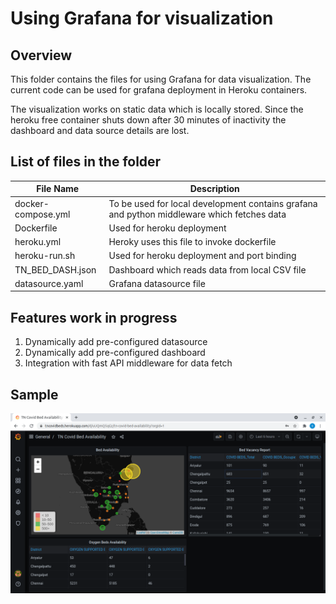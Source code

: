 # Using Grafana for visualization 

## Overview

This folder contains the files for using Grafana for data visualization. The current code can be used for grafana deployment in Heroku containers.

The visualization works on static data which is locally stored. Since the heroku free container shuts down after 30 minutes of inactivity the dashboard and data source details are lost.

## List of files in the folder

| File Name  | Description |
| ------------- | ------------- |
|docker-compose.yml  | To be used for local development contains grafana and python middleware which fetches data |
| Dockerfile  | Used for heroku deployment  |
| heroku.yml  | Heroky uses this file to invoke dockerfile  |
| heroku-run.sh | Used for heroku deployment and port binding  |
| TN_BED_DASH.json | Dashboard which reads data from local CSV file |
| datasource.yaml | Grafana datasource file |

## Features work in progress 

1. Dynamically add pre-configured datasource 
2. Dynamically add pre-configured dashboard 
3. Integration with fast API middleware for data fetch 

## Sample

![Alt text](./Grafana_Dashboard.png?raw=true "Sample")